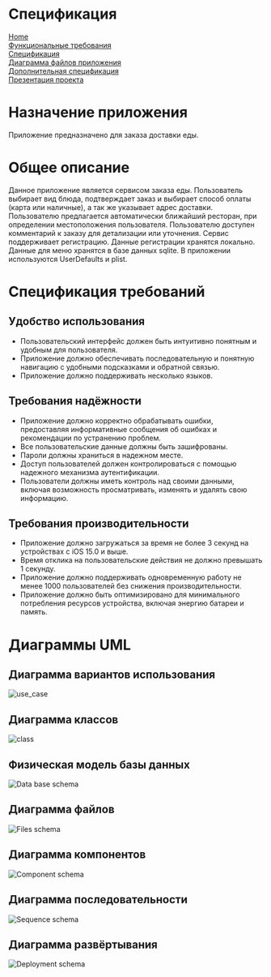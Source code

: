 # Спецификация

[Home](index.md)    
[Функциональные требования](functionalRequirements.md)  
[Спецификация](specification.md)  
[Диаграмма файлов приложения](filesSchema.md)   
[Дополнительная спецификация](dopSpecification.md)     
[Презентация проекта](projectPresentation.md)         

# Назначение приложения
Приложение предназначено для заказа доставки еды.

# Общее описание
Данное приложение является сервисом заказа еды. Пользователь выбирает вид блюда, подтверждает заказ и выбирает способ оплаты (карта или наличные), а так же указывает адрес доставки. Пользователю предлагается автоматически ближайший ресторан, при определении местоположения пользователя. Пользователю доступен комментарий к заказу для детализации или уточнения. Сервис поддерживает регистрацию. Данные регистрации хранятся локально. Данные для меню хранятся в базе данных sqlite. В приложении используются UserDefaults и plist.

# Спецификация требований

## Удобство использования
* Пользовательский интерфейс должен быть интуитивно понятным и удобным для пользователя.
* Приложение должно обеспечивать последовательную и понятную навигацию с удобными подсказками и обратной связью.
* Приложение должно поддерживать несколько языков.
 
## Требования надёжности
* Приложение должно корректно обрабатывать ошибки, предоставляя информативные сообщения об ошибках и рекомендации по устранению проблем.
* Все пользовательские данные должны быть зашифрованы.
* Пароли должны храниться в надежном месте.
* Доступ пользователей должен контролироваться с помощью надежного механизма аутентификации.
* Пользователи должны иметь контроль над своими данными, включая возможность просматривать, изменять и удалять свою информацию.

## Требования производительности
* Приложение должно загружаться за время не более 3 секунд на устройствах с iOS 15.0 и выше.
* Время отклика на пользовательские действия не должно превышать 1 секунду.
* Приложение должно поддерживать одновременную работу не менее 1000 пользователей без снижения производительности.
* Приложение должно быть оптимизировано для минимального потребления ресурсов устройства, включая энергию батареи и память.

# Диаграммы UML

## Диаграмма вариантов использования
![use_case]()

## Диаграмма классов
![class]()

## Физическая модель базы данных
![Data base schema]()
## Диаграмма файлов
![Files schema]()

## Диаграмма компонентов
![Component schema]()

## Диаграмма последовательности
![Sequence schema]()

## Диаграмма развёртывания
![Deployment schema]()
